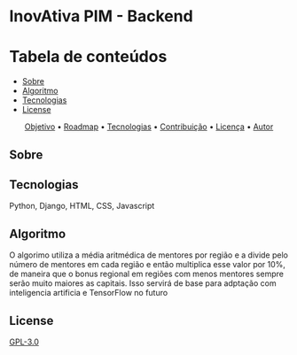 # InovAtiva PIM - Backend

Tabela de conteúdos
=================
<!--ts-->
   * [Sobre](#Sobre)
   * [Algoritmo](#Algoritmo)
   * [Tecnologias](#tecnologias)
   * [License](#License)
<!--te-->
<p align="center">
 <a href="#objetivo">Objetivo</a> •
 <a href="#roadmap">Roadmap</a> • 
 <a href="#tecnologias">Tecnologias</a> • 
 <a href="#contribuicao">Contribuição</a> • 
 <a href="#licenc-a">Licença</a> • 
 <a href="#autor">Autor</a>
</p>

## Sobre



## Tecnologias

Python, Django, HTML, CSS, Javascript

## Algoritmo

O algorimo utiliza a média aritmédica de mentores por região e a divide pelo número de mentores em cada região e então multiplica esse valor por 10%, de maneira que o bonus regional em regiões com menos mentores sempre serão muito maiores as capitais. Isso servirá de base para adptação com inteligencia artificia e TensorFlow no futuro

## License
[GPL-3.0](https://www.gnu.org/licenses/gpl-3.0.en.html)
